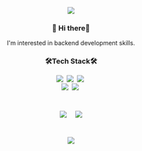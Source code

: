 <div align="center">
<img src="https://capsule-render.vercel.app/api?type=waving&color=F8E2CF&height=180&section=header&text=jiyeon's%20Github&fontSize=40" />
<h3 align="center">👋 Hi there👋 </h3>
  <p align="center">
  I'm interested in backend development skills.<br>
</p>
<h3 align="center">🛠Tech Stack🛠</h3>
<p align="center">
  <img src="https://img.shields.io/badge/Spring Boot-6DB33F?style=flat-square&logo=Spring Boot&logoColor=white"/></a>&nbsp
  <img src="https://img.shields.io/badge/Kafka-231F20?style=flat-square&logo=apachekafka&logoColor=white"/></a>&nbsp
  <img src="https://img.shields.io/badge/Docker-2496ED?style=flat-square&logo=docker&logoColor=white"/></a>&nbsp
  <br>
  <img src="https://img.shields.io/badge/Amazon EC2-FF9900?style=flat-square&logo=amazonec2&logoColor=white"/></a>&nbsp
  <img src="https://img.shields.io/badge/Amazon RDS-527FFF?style=flat-square&logo=amazonrds&logoColor=white"/></a>&nbsp
  </p>
<br>
<p align="center">
  <div style="display: flex; justify-content: center; gap: 20px;">
    <img src="https://github-readme-stats.vercel.app/api?username=jiyeonahn&show_icons=true" />
    <img src="https://github-readme-stats.vercel.app/api/top-langs/?username=jiyeonahn&show_icons=true&hide_border=true&title_color=004386&icon_color=004386&layout=compact" />
  </div>
</p>
<br>
<p align="center">
<a href="https://hits.seeyoufarm.com"><img src="https://hits.seeyoufarm.com/api/count/incr/badge.svg?url=https%3A%2F%2Fgithub.com%2Fjiyeonahn&count_bg=%2341B883&title_bg=%23CDC2C2&icon=github.svg&icon_color=%23E7E7E7&title=hits&edge_flat=false"/></a>
</p>


<!-- <div align="center">
  <a href="https://github.com/devxb/gitanimals">
    <img src="https://render.gitanimals.org/farms/jiyeonahn" alt="Farm Image"/>
  </a>
</div>
<p align="center"><br>
  <img src="https://github-readme-stats.vercel.app/api?username=jiyeonahn&show_icons=true"/><br>
  <img src = "https://github-readme-stats.vercel.app/api/top-langs/?username=jiyeonahn&show_icons=true&hide_border=true&title_color=004386&icon_color=004386&layout=compact"/><br>
  <img src = "https://github-profile-trophy.vercel.app/?username=jiyeonahn"/>
</p> -->
<!-- <h3 align="center">Hi there 👋</h3> -->
<!-- <h3 align="center">🛠Tech Stack🛠</h3>
<p align="center">
  <img src="https://img.shields.io/badge/Spring Boot-6DB33F?style=flat-square&logo=Spring Boot&logoColor=white"/></a>&nbsp
  <img src="https://img.shields.io/badge/Java-007396?style=flat-square&logo=Java&logoColor=white"/></a>&nbsp
  <img src="https://img.shields.io/badge/Firebase-FFCA28?style=flat-square&logo=Firebase&logoColor=white"/></a>&nbsp
  <br>
  <img src="https://img.shields.io/badge/Javascript-F7DF1E?style=flat-square&logo=javascript&logoColor=white"/></a>&nbsp 
  <img src="https://img.shields.io/badge/Amazon AWS-232F3E?style=flat-square&logo=Amazon AWS&logoColor=white"/></a>&nbsp 
  <img src="https://img.shields.io/badge/Spring Security-6DB33F?style=flat-square&logo=Spring Security&logoColor=white"/></a>&nbsp
  <img src="https://img.shields.io/badge/Mysql-4479A1?style=flat-square&logo=MySql&logoColor=white"/></a>&nbsp 
  <br>
  </p>
  <h3 align="center">🙋‍♀️Follow Me🙋‍♀️</h3>
<p align="center">
  <a href="https://blog.naver.com/ajy7424"><img src="https://img.shields.io/badge/Tech Blog-03C75A?style=flat-square&logo=Naver&logoColor=white&link=https://blog.naver.com/ajy7424"/></a>&nbsp
</p>-->


<!--
**yeonii98/yeonii98** is a ✨ _special_ ✨ repository because its `README.md` (this file) appears on your GitHub profile.

Here are some ideas to get you started:

- 🔭 I’m currently working on ...
- 🌱 I’m currently learning ...
- 👯 I’m looking to collaborate on ...
- 🤔 I’m looking for help with ...
- 💬 Ask me about ...
- 📫 How to reach me: ...
- 😄 Pronouns: ...
- ⚡ Fun fact: ...
-->
